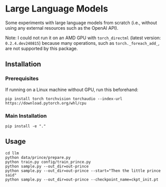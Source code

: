 # Large Language Models

Some experiments with large language models from scratch (i.e., without using any external resources such as the OpenAI API).

Note: I could not run it on an AMD GPU with `torch_directml` (latest version: `0.2.4.dev240815`)
because many operations, such as `torch._foreach_add_`, are not supported by this package.

## Installation

### Prerequisites

If running on a Linux machine without GPU, run this beforehand:
```shell
pip install torch torchvision torchaudio --index-url https://download.pytorch.org/whl/cpu
```

### Main Installation

```shell
pip install -e "."
```

## Usage

```shell
cd llm
python data/prince/prepare.py
python train.py config/train_prince.py
python sample.py --out_dir=out-prince
python sample.py --out_dir=out-prince --start="Then the little prince said"
python sample.py --out_dir=out-prince --checkpoint_name=ckpt_init.pt
```